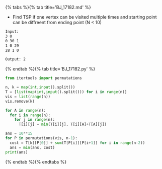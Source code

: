 {% tabs %}{% tab title='BJ_17182.md' %}

* Find TSP if one vertex can be visited multiple times and starting point can be diffreent from ending point (N < 10)

```txt
Input:
3 0
0 30 1
1 0 29
28 1 0

Output: 2
```

{% endtab %}{% tab title='BJ_17182.py' %}

```py
from itertools import permutations

n, k = map(int,input().split())
T = [list(map(int,input().split())) for i in range(n)]
vis = list(range(n))
vis.remove(k)

for A in range(n):
  for i in range(n):
    for j in range(n):
      T[i][j] = min(T[i][j], T[i][A]+T[A][j])

ans = 10**15
for P in permutations(vis, n-1):
  cost = T[k][P[0]] + sum(T[P[i]][P[i+1]] for i in range(n-2))
  ans = min(ans, cost)
print(ans)
```

{% endtab %}{% endtabs %}
